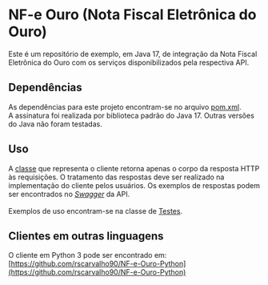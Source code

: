 # NF-e Ouro (Nota Fiscal Eletrônica do Ouro)

Este é um repositório de exemplo, em Java 17, de integração da Nota Fiscal Eletrônica do Ouro com os serviços disponibilizados pela respectiva API.

## Dependências

As dependências para este projeto encontram-se no arquivo [pom.xml](pom.xml). </br>
A assinatura foi realizada por biblioteca padrão do Java 17. Outras versões do Java não foram testadas.

## Uso

A [classe](src/main/java/gov/rfb/nfeouro/model/NotaOuroCliente.java) que representa o cliente retorna apenas o corpo da resposta HTTP às requisições.
O tratamento das respostas deve ser realizado na implementação do cliente pelos usuários.
Os exemplos de respostas podem ser encontrados no [*Swagger*](https://hom-nfoe.estaleiro.serpro.gov.br/API/swagger/index.html) da API.</br></br>
Exemplos de uso encontram-se na classe de [Testes](src/test/java/gov/rfb/Testes.java).

## Clientes em outras linguagens

O cliente em Python 3 pode ser encontrado em: </br>
[https://github.com/rscarvalho90/NF-e-Ouro-Python](https://github.com/rscarvalho90/NF-e-Ouro-Python)